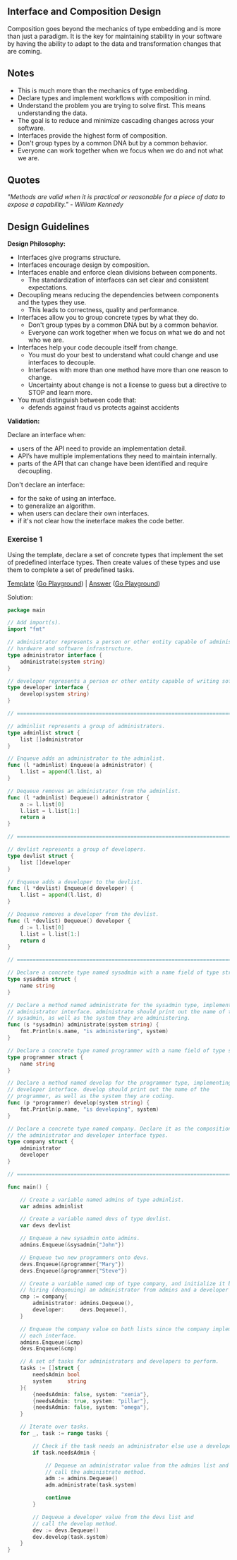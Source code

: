## Interface and Composition Design

Composition goes beyond the mechanics of type embedding and is more than just a paradigm. It is the key for maintaining stability in your software by having the ability to adapt to the data and transformation changes that are coming.

## Notes

* This is much more than the mechanics of type embedding.
* Declare types and implement workflows with composition in mind.
* Understand the problem you are trying to solve first. This means understanding the data.
* The goal is to reduce and minimize cascading changes across your software.
* Interfaces provide the highest form of composition.
* Don't group types by a common DNA but by a common behavior.
* Everyone can work together when we focus when we do and not what we are.

## Quotes

_"Methods are valid when it is practical or reasonable for a piece of data to expose a capability." - William Kennedy_

## Design Guidelines

**Design Philosophy:**

* Interfaces give programs structure.
* Interfaces encourage design by composition.
* Interfaces enable and enforce clean divisions between components.
  * The standardization of interfaces can set clear and consistent expectations.
* Decoupling means reducing the dependencies between components and the types they use.
  * This leads to correctness, quality and performance.
* Interfaces allow you to group concrete types by what they do.
  * Don't group types by a common DNA but by a common behavior.
  * Everyone can work together when we focus on what we do and not who we are.
* Interfaces help your code decouple itself from change.
  * You must do your best to understand what could change and use interfaces to decouple.
  * Interfaces with more than one method have more than one reason to change.
  * Uncertainty about change is not a license to guess but a directive to STOP and learn more.
* You must distinguish between code that:
  * defends against fraud vs protects against accidents

**Validation:**

Declare an interface when:
* users of the API need to provide an implementation detail.
* API’s have multiple implementations they need to maintain internally.
* parts of the API that can change have been identified and require decoupling.

Don't declare an interface:
* for the sake of using an interface.
* to generalize an algorithm.
* when users can declare their own interfaces.
* if it's not clear how the ineterface makes the code better.

### Exercise 1

Using the template, declare a set of concrete types that implement the set of predefined interface types. Then create values of these types and use them to complete a set of predefined tasks.

[Template](exercises/template1/template1.go) ([Go Playground](https://play.golang.org/p/uY6KMprfMR)) |
[Answer](exercises/exercise1/exercise1.go) ([Go Playground](https://play.golang.org/p/nbd3gnLlih))

Solution:
```go
package main

// Add import(s).
import "fmt"

// administrator represents a person or other entity capable of administering
// hardware and software infrastructure.
type administrator interface {
	administrate(system string)
}

// developer represents a person or other entity capable of writing software.
type developer interface {
	develop(system string)
}

// =============================================================================

// adminlist represents a group of administrators.
type adminlist struct {
	list []administrator
}

// Enqueue adds an administrator to the adminlist.
func (l *adminlist) Enqueue(a administrator) {
	l.list = append(l.list, a)
}

// Dequeue removes an administrator from the adminlist.
func (l *adminlist) Dequeue() administrator {
	a := l.list[0]
	l.list = l.list[1:]
	return a
}

// =============================================================================

// devlist represents a group of developers.
type devlist struct {
	list []developer
}

// Enqueue adds a developer to the devlist.
func (l *devlist) Enqueue(d developer) {
	l.list = append(l.list, d)
}

// Dequeue removes a developer from the devlist.
func (l *devlist) Dequeue() developer {
	d := l.list[0]
	l.list = l.list[1:]
	return d
}

// =============================================================================

// Declare a concrete type named sysadmin with a name field of type string.
type sysadmin struct {
	name string
}

// Declare a method named administrate for the sysadmin type, implementing the
// administrator interface. administrate should print out the name of the
// sysadmin, as well as the system they are administering.
func (s *sysadmin) administrate(system string) {
	fmt.Println(s.name, "is administering", system)
}

// Declare a concrete type named programmer with a name field of type string.
type programmer struct {
	name string
}

// Declare a method named develop for the programmer type, implementing the
// developer interface. develop should print out the name of the
// programmer, as well as the system they are coding.
func (p *programmer) develop(system string) {
	fmt.Println(p.name, "is developing", system)
}

// Declare a concrete type named company. Declare it as the composition of
// the administrator and developer interface types.
type company struct {
	administrator
	developer
}

// =============================================================================

func main() {

	// Create a variable named admins of type adminlist.
	var admins adminlist

	// Create a variable named devs of type devlist.
	var devs devlist

	// Enqueue a new sysadmin onto admins.
	admins.Enqueue(&sysadmin{"John"})

	// Enqueue two new programmers onto devs.
	devs.Enqueue(&programmer{"Mary"})
	devs.Enqueue(&programmer{"Steve"})

	// Create a variable named cmp of type company, and initialize it by
	// hiring (dequeuing) an administrator from admins and a developer from devs.
	cmp := company{
		administrator: admins.Dequeue(),
		developer:     devs.Dequeue(),
	}

	// Enqueue the company value on both lists since the company implements
	// each interface.
	admins.Enqueue(&cmp)
	devs.Enqueue(&cmp)

	// A set of tasks for administrators and developers to perform.
	tasks := []struct {
		needsAdmin bool
		system     string
	}{
		{needsAdmin: false, system: "xenia"},
		{needsAdmin: true, system: "pillar"},
		{needsAdmin: false, system: "omega"},
	}

	// Iterate over tasks.
	for _, task := range tasks {

		// Check if the task needs an administrator else use a developer.
		if task.needsAdmin {

			// Dequeue an administrator value from the admins list and
			// call the administrate method.
			adm := admins.Dequeue()
			adm.administrate(task.system)

			continue
		}

		// Dequeue a developer value from the devs list and
		// call the develop method.
		dev := devs.Dequeue()
		dev.develop(task.system)
	}
}
```
